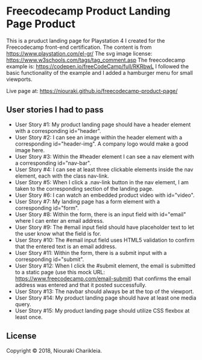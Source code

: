 # Freecodecamp Product Landing Page Product

This is a pruduct landing page for Playstation 4 I created for the Freecodecamp front-end certification.
The content is from https://www.playstation.com/el-gr/
The svg image license: https://www.w3schools.com/tags/tag_comment.asp
The freecodecamp example is: https://codepen.io/freeCodeCamp/full/RKRbwL
I followed the basic functionality of the example and I added a hamburger menu for small viewports.

Live page at: https://niouraki.github.io/freecodecamp-product-page/

## User stories I had to pass

- User Story #1: My product landing page should have a header element with a corresponding id="header".
- User Story #2: I can see an image within the header element with a corresponding id="header-img". A company logo would make a good image here.
- User Story #3: Within the #header element I can see a nav element with a corresponding id="nav-bar".
- User Story #4: I can see at least three clickable elements inside the nav element, each with the class nav-link.
- User Story #5: When I click a .nav-link button in the nav element, I am taken to the corresponding section of the landing page.
- User Story #6: I can watch an embedded product video with id="video".
- User Story #7: My landing page has a form element with a corresponding id="form".
- User Story #8: Within the form, there is an input field with id="email" where I can enter an email address.
- User Story #9: The #email input field should have placeholder text to let the user know what the field is for.
- User Story #10: The #email input field uses HTML5 validation to confirm that the entered text is an email address.
- User Story #11: Within the form, there is a submit input with a corresponding id="submit".
- User Story #12: When I click the #submit element, the email is submitted to a static page (use this mock URL: https://www.freecodecamp.com/email-submit) that confirms the email address was entered and that it posted successfully.
- User Story #13: The navbar should always be at the top of the viewport.
- User Story #14: My product landing page should have at least one media query.
- User Story #15: My product landing page should utilize CSS flexbox at least once.

## License

Copyright © 2018, Niouraki Charikleia.
